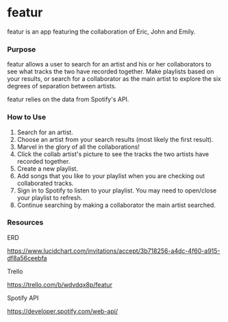 # featur

featur is an app featuring the collaboration of Eric, John and Emily.

### Purpose
featur allows a user to search for an artist and his or her collaborators to see what tracks the two have recorded together. Make playlists based on your results, or search for a collaborator as the main artist to explore the six degrees of separation between artists.

featur relies on the data from Spotify's API.

### How to Use
1. Search for an artist.
2. Choose an artist from your search results (most likely the first result).
3. Marvel in the glory of all the collaborations!
3. Click the collab artist's picture to see the tracks the two artists have recorded together.
4. Create a new playlist. 
5. Add songs that you like to your playlist when you are checking out collaborated tracks.
6. Sign in to Spotify to listen to your playlist. You may need to open/close your playlist to refresh.
7. Continue searching by making a collaborator the main artist searched.

### Resources
ERD

https://www.lucidchart.com/invitations/accept/3b718256-a4dc-4f60-a915-df8a56ceebfa

Trello

https://trello.com/b/wdvdqx8p/featur

Spotify API

https://developer.spotify.com/web-api/




